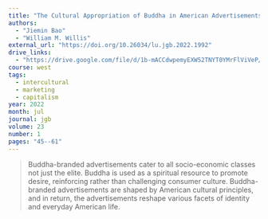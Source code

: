 ```yaml
---
title: "The Cultural Appropriation of Buddha in American Advertisements"
authors:
  - "Jiemin Bao"
  - "William M. Willis"
external_url: "https://doi.org/10.26034/lu.jgb.2022.1992"
drive_links:
  - "https://drive.google.com/file/d/1b-mACCdwpemyEXW52TNYT0YMrFlViVeP/view?usp=drivesdk"
course: west
tags:
  - intercultural
  - marketing
  - capitalism
year: 2022
month: jul
journal: jgb
volume: 23
number: 1
pages: "45--61"
---
```


> Buddha-branded advertisements cater to all socio-economic classes not just the elite. Buddha is used as a spiritual resource to promote desire, reinforcing rather than challenging consumer culture. Buddha-branded advertisements are shaped by American cultural principles, and in return, the advertisements reshape various facets of identity and everyday American life.

